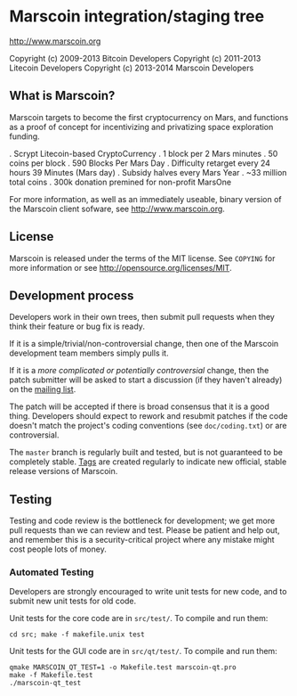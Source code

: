 Marscoin integration/staging tree
================================

http://www.marscoin.org

Copyright (c) 2009-2013 Bitcoin Developers
Copyright (c) 2011-2013 Litecoin Developers
Copyright (c) 2013-2014 Marscoin Developers

What is Marscoin?
----------------

Marscoin targets to become the first cryptocurrency on Mars, and functions as a proof of concept for incentivizing and privatizing space exploration funding.

. Scrypt Litecoin-based CryptoCurrency
. 1 block per 2 Mars minutes
. 50 coins per block
. 590 Blocks Per Mars Day
. Difficulty retarget every 24 hours 39 Minutes (Mars day)
. Subsidy halves every Mars Year
. ~33 million total coins
. 300k donation premined for non-profit MarsOne

For more information, as well as an immediately useable, binary version of
the Marscoin client sofware, see http://www.marscoin.org.

License
-------

Marscoin is released under the terms of the MIT license. See `COPYING` for more
information or see http://opensource.org/licenses/MIT.

Development process
-------------------

Developers work in their own trees, then submit pull requests when they think
their feature or bug fix is ready.

If it is a simple/trivial/non-controversial change, then one of the Marscoin
development team members simply pulls it.

If it is a *more complicated or potentially controversial* change, then the patch
submitter will be asked to start a discussion (if they haven't already) on the
[mailing list](http://sourceforge.net/mailarchive/forum.php?forum_name=bitcoin-development).

The patch will be accepted if there is broad consensus that it is a good thing.
Developers should expect to rework and resubmit patches if the code doesn't
match the project's coding conventions (see `doc/coding.txt`) or are
controversial.

The `master` branch is regularly built and tested, but is not guaranteed to be
completely stable. [Tags](https://github.com/marscoin/marscoin/tags) are created
regularly to indicate new official, stable release versions of Marscoin.

Testing
-------

Testing and code review is the bottleneck for development; we get more pull
requests than we can review and test. Please be patient and help out, and
remember this is a security-critical project where any mistake might cost people
lots of money.

### Automated Testing

Developers are strongly encouraged to write unit tests for new code, and to
submit new unit tests for old code.

Unit tests for the core code are in `src/test/`. To compile and run them:

    cd src; make -f makefile.unix test

Unit tests for the GUI code are in `src/qt/test/`. To compile and run them:

    qmake MARSCOIN_QT_TEST=1 -o Makefile.test marscoin-qt.pro
    make -f Makefile.test
    ./marscoin-qt_test

